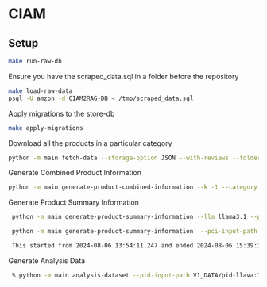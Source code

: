# CIAM

## Setup

```sh
make run-raw-db
```

Ensure you have the scraped_data.sql in a folder before the repository

```sh
make load-raw-data
psql -U amzon -d CIAM2RAG-DB < /tmp/scraped_data.sql
```

Apply migrations to the store-db

```sh
make apply-migrations
```

Download all the products in a particular category

```sh
python -m main fetch-data --storage-option JSON --with-reviews --folder-name V1_DATA --k -1
```

Generate Combined Product Information

```sh
python -m main generate-product-combined-information --k -1 --category "FASHION_MEN"  --folder-path V1_DATA
```

Generate Product Summary Information

```sh
 python -m main generate-product-summary-information --llm llama3.1 --pci-input-path V1_DATA/pci.json --psi-output-folder-path V1_DATA --k 20

 python -m main generate-product-summary-information  --pci-input-path V1_DATA/pci.json --psi-output-folder-path V1_DATA --k 20 --llm llama3.1:8b-instruct-q5_K_M

 This started from 2024-08-06 13:54:11.247 and ended 2024-08-06 15:39:36.439 as shown in `./research_data/generating-psi`


```

Generate Analysis Data

```sh
 % python -m main analysis-dataset --pid-input-path V1_DATA/pid-llava:13b-v1.6-vicuna-q4_0.json --psi-input-path V1_DATA/psi-llama3.1:8b-instruct-q5_k_m.json --raw-data-input-path V1_DATA/raw_products.json --analysis-output-path V1_DATA --llm llama3.1:8b-instruct-q5_K_M --number-of-products 5

```
